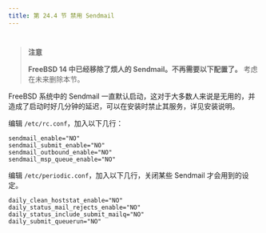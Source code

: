 ```yaml
---
title: 第 24.4 节 禁用 Sendmail
---
```

# 


>**注意**
>
>**FreeBSD 14 中已经移除了烦人的 Sendmail。不再需要以下配置了。** 考虑在未来删除本节。


FreeBSD 系统中的 Sendmail 一直默认启动，这对于大多数人来说是无用的，并造成了启动时好几分钟的延迟，可以在安装时禁止其服务，详见安装说明。

编辑 `/etc/rc.conf`，加入以下几行：

```shell-session
sendmail_enable="NO"
sendmail_submit_enable="NO"
sendmail_outbound_enable="NO"
sendmail_msp_queue_enable="NO"
```

编辑 `/etc/periodic.conf`，加入以下几行，关闭某些 Sendmail 才会用到的设定。

```shell-session
daily_clean_hoststat_enable="NO"
daily_status_mail_rejects_enable="NO"
daily_status_include_submit_mailq="NO"
daily_submit_queuerun="NO"
```
